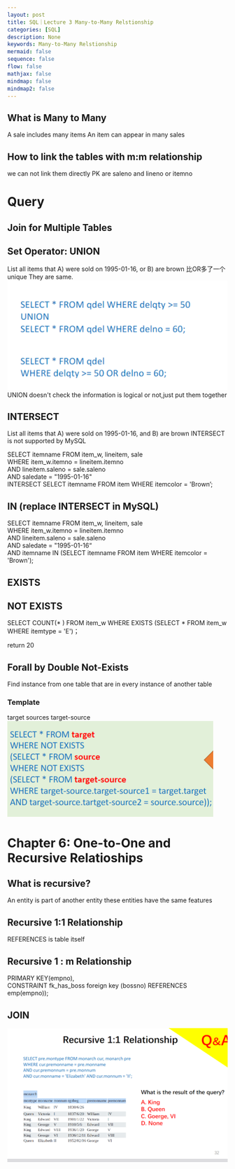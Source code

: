 ```yaml
---
layout: post
title: SQL｜Lecture 3 Many-to-Many Relstionship
categories: [SQL]
description: None
keywords: Many-to-Many Relstionship
mermaid: false
sequence: false
flow: false
mathjax: false
mindmap: false
mindmap2: false
---
```

## What is Many to Many
A sale includes many items
An item can appear in many sales
## How to link the tables with m:m relationship
we can not link them directly
PK are saleno and lineno or itemno
# Query
## Join for Multiple Tables
## Set Operator: UNION
List all items that 
A) were sold on 1995-01-16, or B) are brown
比OR多了一个unique
They are same.
![](/images/posts/c873212748e2587151b5f2fadd9515a.png)
UNION doesn't check the information is logical or not,just put them together
## INTERSECT
List all items that A) were sold on 1995-01-16, and B) are brown
INTERSECT is not supported by MySQL

SELECT itemname FROM item_w, lineitem, sale  
WHERE item_w.itemno = lineitem.itemno  
AND lineitem.saleno = sale.saleno  
AND saledate = "1995-01-16"  
INTERSECT 
SELECT itemname FROM item WHERE itemcolor = 'Brown’;
## IN (replace INTERSECT in MySQL)

SELECT itemname FROM item_w, lineitem, sale  
WHERE item_w.itemno = lineitem.itemno  
AND lineitem.saleno = sale.saleno  
AND saledate = "1995-01-16“  
AND itemname IN 
(SELECT itemname FROM item WHERE itemcolor = 'Brown');
## EXISTS
## NOT EXISTS
SELECT COUNT(* ) FROM item_w 
WHERE EXISTS (SELECT * FROM item_w WHERE itemtype = 'E')；

return 20
## Forall by Double Not-Exists
Find instance from one table that are in every instance of another table
### Template
target sources target-source
![](/images/posts/9474b1ed799913ba6158606e180a393.png)
# Chapter 6: One-to-One and Recursive Relatioships
## What is recursive?
An entity is part of another entity
these entities have the same features
## Recursive 1:1 Relationship
REFERENCES is table itself
## Recursive 1 : m Relationship
PRIMARY KEY(empno),  
CONSTRAINT fk_has_boss foreign key (bossno) REFERENCES emp(empno));
## JOIN
![](/images/posts/570dcfb14d5a1199061480cd4723656.png)